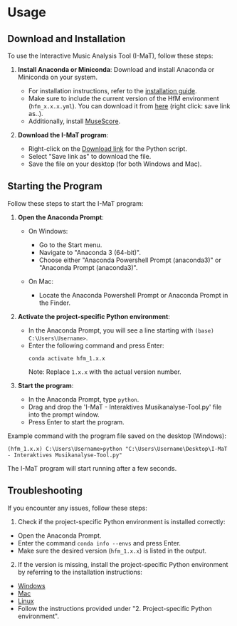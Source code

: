 # Usage

## Download and Installation

To use the Interactive Music Analysis Tool (I-MaT), follow these steps:

1. **Install Anaconda or Miniconda**: Download and install Anaconda or Miniconda on your system.
   - For installation instructions, refer to the [installation guide](https://analyse.hfm-weimar.de/doku.php?id=en:jupyter-anaconda).
   - Make sure to include the current version of the HfM environment (`hfm_x.x.x.yml`). You can download it from [here](https://analyse.hfm-weimar.de/scripts/hfm_1.1.2.yml) (right click: save link as..).
   - Additionally, install [MuseScore](https://musescore.org/en).

2. **Download the I-MaT program**:
   - Right-click on the [Download link](https://analyse.hfm-weimar.de/jupyter/I-MaT-InteraktivesMusikanalyse-Tool.py) for the Python script.
   - Select "Save link as" to download the file.
   - Save the file on your desktop (for both Windows and Mac).

## Starting the Program

Follow these steps to start the I-MaT program:

1. **Open the Anaconda Prompt**:

   - On Windows:
     - Go to the Start menu.
     - Navigate to "Anaconda 3 (64-bit)".
     - Choose either "Anaconda Powershell Prompt (anaconda3)" or "Anaconda Prompt (anaconda3)".
     
   - On Mac:
     - Locate the Anaconda Powershell Prompt or Anaconda Prompt in the Finder.

2. **Activate the project-specific Python environment**:

   - In the Anaconda Prompt, you will see a line starting with `(base) C:\Users\Username>`.
   - Enter the following command and press Enter:
     ```
     conda activate hfm_1.x.x
     ```
     Note: Replace `1.x.x` with the actual version number.

3. **Start the program**:

   - In the Anaconda Prompt, type `python`.
   - Drag and drop the 'I-MaT - Interaktives Musikanalyse-Tool.py' file into the prompt window.
   - Press Enter to start the program.

Example command with the program file saved on the desktop (Windows):

```
(hfm_1.x.x) C:\Users\Username>python "C:\Users\Username\Desktop\I-MaT - Interaktives Musikanalyse-Tool.py"
```

The I-MaT program will start running after a few seconds.

## Troubleshooting

If you encounter any issues, follow these steps:

1. Check if the project-specific Python environment is installed correctly:
- Open the Anaconda Prompt.
- Enter the command `conda info --envs` and press Enter.
- Make sure the desired version (`hfm_1.x.x`) is listed in the output.

2. If the version is missing, install the project-specific Python environment by referring to the installation instructions:
- [Windows](https://analyse.hfm-weimar.de/doku.php?id=en:installation_windows)
- [Mac](https://analyse.hfm-weimar.de/doku.php?id=en:installation_mac)
- [Linux](https://analyse.hfm-weimar.de/doku.php?id=en:installation_linux)
- Follow the instructions provided under "2. Project-specific Python environment".
